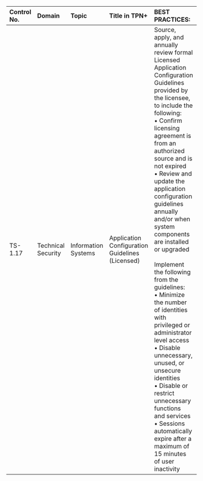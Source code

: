 | Control No. | Domain | Topic | Title in TPN+ | BEST PRACTICES: | ADDITIONAL RECOMMENDATIONS: |
| :--- | :--- | :--- | :--- | :--- | :--- |
| TS-1.17 | Technical Security | Information Systems | Application Configuration Guidelines<br>(Licensed) | Source, apply, and annually review formal Licensed Application Configuration Guidelines provided by the licensee, to include the following:<br>• Confirm licensing agreement is from an authorized source and is not expired<br>• Review and update the application configuration guidelines annually and/or when system components are installed or upgraded<br><br>Implement the following from the guidelines:<br>• Minimize the number of identities with privileged or administrator level access <br>• Disable unnecessary, unused, or unsecure identities<br>• Disable or restrict unnecessary functions and services<br>• Sessions automatically expire after a maximum of 15 minutes of user inactivity | • Package installed matches published version<br>• Verify checksums |
